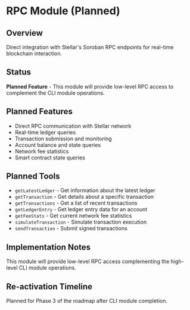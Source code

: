# RPC Module (Planned)

## Overview
Direct integration with Stellar's Soroban RPC endpoints for real-time blockchain interaction.

## Status
**Planned Feature** - This module will provide low-level RPC access to complement the CLI module operations.

## Planned Features
- Direct RPC communication with Stellar network
- Real-time ledger queries
- Transaction submission and monitoring
- Account balance and state queries
- Network fee statistics
- Smart contract state queries

## Planned Tools
- `getLatestLedger` - Get information about the latest ledger
- `getTransaction` - Get details about a specific transaction
- `getTransactions` - Get a list of recent transactions
- `getLedgerEntry` - Get ledger entry data for an account
- `getFeeStats` - Get current network fee statistics
- `simulateTransaction` - Simulate transaction execution
- `sendTransaction` - Submit signed transactions

## Implementation Notes
This module will provide low-level RPC access complementing the high-level CLI module operations.

## Re-activation Timeline
Planned for Phase 3 of the roadmap after CLI module completion.